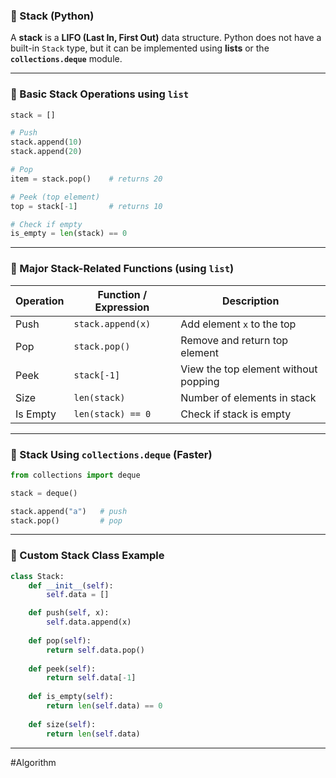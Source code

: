 ### 🔹 Stack (Python)

A **stack** is a **LIFO (Last In, First Out)** data structure. Python does not have a built-in `Stack` type, but it can be implemented using **lists** or the **`collections.deque`** module.

---

### 🔸 Basic Stack Operations using `list`

```python
stack = []

# Push
stack.append(10)
stack.append(20)

# Pop
item = stack.pop()    # returns 20

# Peek (top element)
top = stack[-1]       # returns 10

# Check if empty
is_empty = len(stack) == 0
```

---

### 🔹 Major Stack-Related Functions (using `list`)

| Operation | Function / Expression | Description                          |
| --------- | --------------------- | ------------------------------------ |
| Push      | `stack.append(x)`     | Add element `x` to the top           |
| Pop       | `stack.pop()`         | Remove and return top element        |
| Peek      | `stack[-1]`           | View the top element without popping |
| Size      | `len(stack)`          | Number of elements in stack          |
| Is Empty  | `len(stack) == 0`     | Check if stack is empty              |

---

### 🔸 Stack Using `collections.deque` (Faster)

```python
from collections import deque

stack = deque()

stack.append("a")   # push
stack.pop()         # pop
```

---

### 🔸 Custom Stack Class Example

```python
class Stack:
    def __init__(self):
        self.data = []

    def push(self, x):
        self.data.append(x)
    
    def pop(self):
        return self.data.pop()
    
    def peek(self):
        return self.data[-1]
    
    def is_empty(self):
        return len(self.data) == 0
    
    def size(self):
        return len(self.data)
```

---

#Algorithm